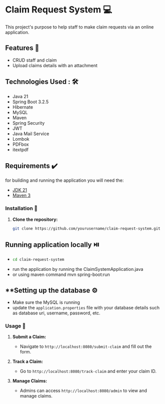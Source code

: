 # **Claim Request System** 💻
This project's purpose to help staff to make claim requests via an online application.

## **Features** 🌟
- CRUD staff and claim
- Upload claims details with an attachment

## Technologies Used : 🛠️
- Java 21
- Spring Boot 3.2.5
- Hibernate
- MySQL
- Maven
- Spring Security
- JWT
- Java Mail Service
- Lombok
- PDFbox
- itextpdf

## **Requirements** ✔️
for building and running the application you will need the:

- [JDK 21](https://www.oracle.com/my/java/technologies/downloads/#jdk21-windows)
- [Maven 3](https://maven.apache.org/download.cgi)

### Installation 🔽

1. **Clone the repository:**
   ```bash
   git clone https://github.com/yourusername/claim-request-system.git

## **Running application locally** ⏯️
- ``` bash
  cd claim-request-system
- run the application by running the ClaimSystemApplication.java
- or using maven command mvn spring-boot:run


## **Setting up the database ⚙️
- Make sure the MySQL is running
- update the `application.properties` file with your database details such as database uri, username, password, etc.

### Usage 📖

1. **Submit a Claim:**
   - Navigate to `http://localhost:8080/submit-claim` and fill out the form.

2. **Track a Claim:**
   - Go to `http://localhost:8080/track-claim` and enter your claim ID.

3. **Manage Claims:**
   - Admins can access `http://localhost:8080/admin` to view and manage claims.
